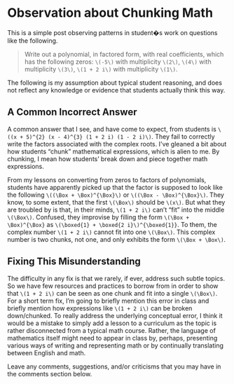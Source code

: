 # Observation about Chunking Math #

This is a simple post observing patterns in student�s work on questions
like the following.

> Write out a polynomial, in factored form, with real coefficients, which has
> the following zeros: `\(-5\)` with multiplicity `\(2\)`, `\(4\)` with
> multiplicity `\(3\)`, `\(1 + 2 i\)` with multiplicity `\(1\)`.

The following is my assumption about typical student reasoning, and does not
reflect any knowledge or evidence that students actually think this way.

## A Common Incorrect Answer ##

A common answer that I see, and have come to expect, from students is
`\((x + 5)^{2} (x - 4)^{3} (1 + 2 i) (1 - 2 i)\)`. They fail to correctly write
the factors associated with the complex roots. I've gleaned a bit about how
students &ldquo;chunk&rdquo; mathematical expressions, which is alien to me.
By chunking, I mean how students&rsquo; break down and piece together math
expressions.

From my lessons on converting from zeros to factors of polynomials, students
have apparently picked up that the factor is supposed to look like the following
`\((\Box + \Box)^{\Box}\)` or `\((\Box - \Box)^{\Box}\)`. They know, to some
extent, that the first `\(\Box\)` should be `\(x\)`. But what they are troubled
by is that, in their minds, `\(1 + 2 i\)` can&rsquo;t &ldquo;fit&rdquo; into
the middle `\(\Box\)`. Confused, they improvise by filling the form
`\(\Box + \Box)^{\Box}` as `\(\boxed{1} + \boxed{2 i}\)^{\boxed{1}}`. To them,
the complex number `\(1 + 2 i\)` cannot fit into one `\(\Box\)`. This complex
number is two chunks, not one, and only exhibits the form `\(\Box + \Box\)`.

## Fixing This Misunderstanding ##

The difficulty in any fix is that we rarely, if ever, address such subtle
topics. So we have few resources and practices to borrow from in order to show
that `\(1 + 2 i\)` can be seen as one chunk and fit into a single `\(\Box\)`.
For a short term fix, I&rsquo;m going to briefly mention this error in class and
briefly mention how expressions like `\(1 + 2 i\)` can be broken down/chunked.
To really address the underlying conceptual error, I think it would be a mistake
to simply add a lesson to a curriculum as the topic is rather disconnected from
a typical math course. Rather, the language of mathematics itself might need to
appear in class by, perhaps, presenting various ways of writing and representing
math or by continually translating between English and math.

Leave any comments, suggestions, and/or criticisms that you may have in the
comments section below.

